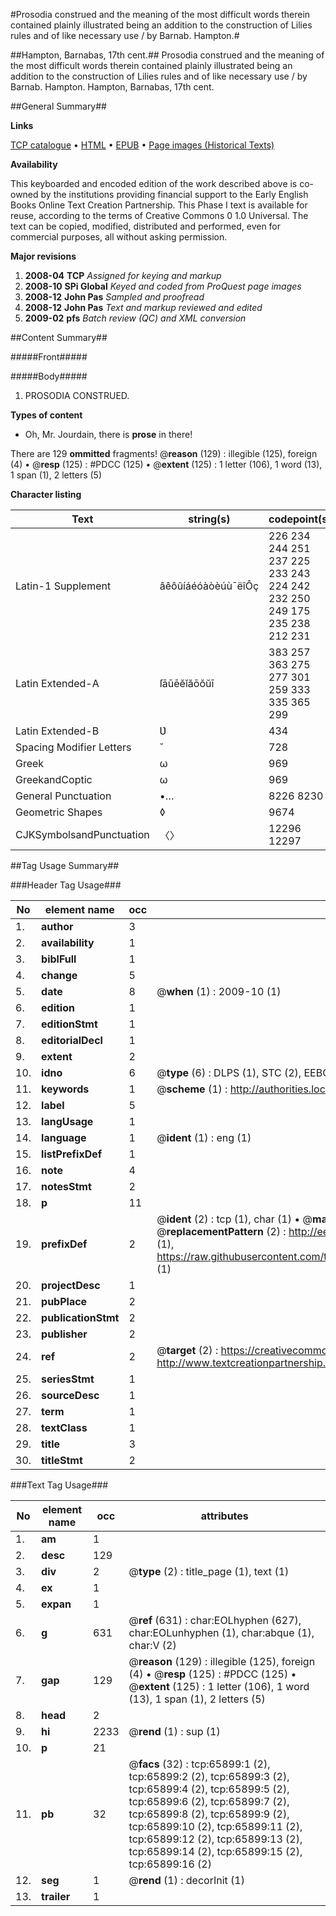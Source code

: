 #Prosodia construed and the meaning of the most difficult words therein contained plainly illustrated being an addition to the construction of Lilies rules and of like necessary use / by Barnab. Hampton.#

##Hampton, Barnabas, 17th cent.##
Prosodia construed and the meaning of the most difficult words therein contained plainly illustrated being an addition to the construction of Lilies rules and of like necessary use / by Barnab. Hampton.
Hampton, Barnabas, 17th cent.

##General Summary##

**Links**

[TCP catalogue](http://www.ota.ox.ac.uk/tcp/)  • 
[HTML](http://tei.it.ox.ac.uk/tcp/Texts-HTML/free/A48/A48528.html)  • 
[EPUB](http://tei.it.ox.ac.uk/tcp/Texts-EPUB/free/A48/A48528.epub) • 
[Page images (Historical Texts)](https://data.historicaltexts.jisc.ac.uk/view?pubId=eebo-12696997e&pageId=eebo-12696997e-65899-1)

**Availability**

This keyboarded and encoded edition of the
	       work described above is co-owned by the institutions
	       providing financial support to the Early English Books
	       Online Text Creation Partnership. This Phase I text is
	       available for reuse, according to the terms of Creative
	       Commons 0 1.0 Universal. The text can be copied,
	       modified, distributed and performed, even for
	       commercial purposes, all without asking permission.

**Major revisions**

1. __2008-04__ __TCP__ *Assigned for keying and markup*
1. __2008-10__ __SPi Global__ *Keyed and coded from ProQuest page images*
1. __2008-12__ __John Pas__ *Sampled and proofread*
1. __2008-12__ __John Pas__ *Text and markup reviewed and edited*
1. __2009-02__ __pfs__ *Batch review (QC) and XML conversion*

##Content Summary##

#####Front#####

#####Body#####

1. PROSODIA CONSTRUED.

**Types of content**

  * Oh, Mr. Jourdain, there is **prose** in there!

There are 129 **ommitted** fragments! 
 @__reason__ (129) : illegible (125), foreign (4)  •  @__resp__ (125) : #PDCC (125)  •  @__extent__ (125) : 1 letter (106), 1 word (13), 1 span (1), 2 letters (5)

**Character listing**


|Text|string(s)|codepoint(s)|
|---|---|---|
|Latin-1 Supplement|âêôûíáéóàòèúù¯ëîÔç|226 234 244 251 237 225 233 243 224 242 232 250 249 175 235 238 212 231|
|Latin Extended-A|ſāūēĕĭăōŏŭī|383 257 363 275 277 301 259 333 335 365 299|
|Latin Extended-B|Ʋ|434|
|Spacing             Modifier Letters|˘|728|
|Greek|ω|969|
|GreekandCoptic|ω|969|
|General Punctuation|•…|8226 8230|
|Geometric Shapes|◊|9674|
|CJKSymbolsandPunctuation|〈〉|12296 12297|

##Tag Usage Summary##

###Header Tag Usage###

|No|element name|occ|attributes|
|---|---|---|---|
|1.|__author__|3||
|2.|__availability__|1||
|3.|__biblFull__|1||
|4.|__change__|5||
|5.|__date__|8| @__when__ (1) : 2009-10 (1)|
|6.|__edition__|1||
|7.|__editionStmt__|1||
|8.|__editorialDecl__|1||
|9.|__extent__|2||
|10.|__idno__|6| @__type__ (6) : DLPS (1), STC (2), EEBO-CITATION (1), OCLC (1), VID (1)|
|11.|__keywords__|1| @__scheme__ (1) : http://authorities.loc.gov/ (1)|
|12.|__label__|5||
|13.|__langUsage__|1||
|14.|__language__|1| @__ident__ (1) : eng (1)|
|15.|__listPrefixDef__|1||
|16.|__note__|4||
|17.|__notesStmt__|2||
|18.|__p__|11||
|19.|__prefixDef__|2| @__ident__ (2) : tcp (1), char (1)  •  @__matchPattern__ (2) : ([0-9\-]+):([0-9IVX]+) (1), (.+) (1)  •  @__replacementPattern__ (2) : http://eebo.chadwyck.com/downloadtiff?vid=$1&page=$2 (1), https://raw.githubusercontent.com/textcreationpartnership/Texts/master/tcpchars.xml#$1 (1)|
|20.|__projectDesc__|1||
|21.|__pubPlace__|2||
|22.|__publicationStmt__|2||
|23.|__publisher__|2||
|24.|__ref__|2| @__target__ (2) : https://creativecommons.org/publicdomain/zero/1.0/ (1), http://www.textcreationpartnership.org/docs/. (1)|
|25.|__seriesStmt__|1||
|26.|__sourceDesc__|1||
|27.|__term__|1||
|28.|__textClass__|1||
|29.|__title__|3||
|30.|__titleStmt__|2||


###Text Tag Usage###

|No|element name|occ|attributes|
|---|---|---|---|
|1.|__am__|1||
|2.|__desc__|129||
|3.|__div__|2| @__type__ (2) : title_page (1), text (1)|
|4.|__ex__|1||
|5.|__expan__|1||
|6.|__g__|631| @__ref__ (631) : char:EOLhyphen (627), char:EOLunhyphen (1), char:abque (1), char:V (2)|
|7.|__gap__|129| @__reason__ (129) : illegible (125), foreign (4)  •  @__resp__ (125) : #PDCC (125)  •  @__extent__ (125) : 1 letter (106), 1 word (13), 1 span (1), 2 letters (5)|
|8.|__head__|2||
|9.|__hi__|2233| @__rend__ (1) : sup (1)|
|10.|__p__|21||
|11.|__pb__|32| @__facs__ (32) : tcp:65899:1 (2), tcp:65899:2 (2), tcp:65899:3 (2), tcp:65899:4 (2), tcp:65899:5 (2), tcp:65899:6 (2), tcp:65899:7 (2), tcp:65899:8 (2), tcp:65899:9 (2), tcp:65899:10 (2), tcp:65899:11 (2), tcp:65899:12 (2), tcp:65899:13 (2), tcp:65899:14 (2), tcp:65899:15 (2), tcp:65899:16 (2)|
|12.|__seg__|1| @__rend__ (1) : decorInit (1)|
|13.|__trailer__|1||
